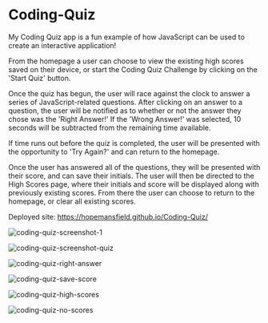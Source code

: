 # Coding-Quiz

My Coding Quiz app is a fun example of how JavaScript can be used to create an interactive application! <br/>

From the homepage a user can choose to view the existing high scores saved on their device, or start the Coding Quiz Challenge by clicking on the 'Start Quiz' button. <br/>

Once the quiz has begun, the user will race against the clock to answer a series of JavaScript-related questions. After clicking on an answer to a question, the user will be notified as to whether or not the answer they chose was the 'Right Answer!' If the 'Wrong Answer!' was selected, 10 seconds will be subtracted from the remaining time available. <br/>

If time runs out before the quiz is completed, the user will be presented with the opportunity to 'Try Again?' and can return to the homepage.<br/>

Once the user has answered all of the questions, they will be presented with their score, and can save their initials. The user will then be directed to the High Scores page, where their initials and score will be displayed along with previously existing scores. From there the user can choose to return to the homepage, or clear all existing scores.<br/>

Deployed site: https://hopemansfield.github.io/Coding-Quiz/
<br/>

![coding-quiz-screenshot-1](https://user-images.githubusercontent.com/116748007/211106405-3d7c888e-1a28-4ce3-b879-9c25c83658ef.png)

![coding-quiz-screenshot-quiz](https://user-images.githubusercontent.com/116748007/211106437-992470d8-8313-4c4c-935f-5e6230025f89.png)

![coding-quiz-right-answer](https://user-images.githubusercontent.com/116748007/211106490-188742ed-1274-4b4a-a4af-d6d4bde74a89.png)

![coding-quiz-save-score](https://user-images.githubusercontent.com/116748007/211106549-217c8119-fcc7-4591-b795-4a3d0ec8987f.png)

![coding-quiz-high-scores](https://user-images.githubusercontent.com/116748007/211106578-3b3ed5dc-7dae-45aa-82c7-901f782b8863.png)

![coding-quiz-no-scores](https://user-images.githubusercontent.com/116748007/211106602-6a3d2fa2-e268-44d4-b993-3314b7c022c3.png)
